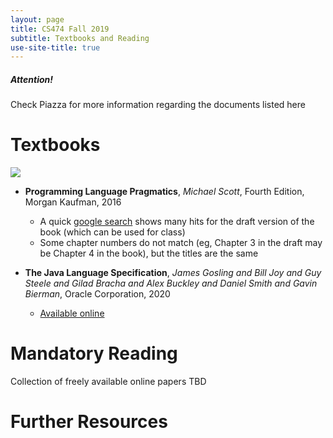 ```yaml
---
layout: page
title: CS474 Fall 2019
subtitle: Textbooks and Reading
use-site-title: true
---
```


  <div class="box-warning">
    <h5 class="card-title">Attention!</h5>
    <p class="card-text">Check Piazza for more information regarding the documents listed here</p>
  </div>

# Textbooks

  <img src="{{ 'assets/img/book-plp.jpg' | relative_url }}" />

* **Programming Language Pragmatics**, *Michael Scott*, Fourth Edition, Morgan Kaufman, 2016
  * A quick [google search](https://www.google.com/search?q=programming+language+pragmatics+pdf) shows many hits for the draft version of the book (which can be used for class)
  * Some chapter numbers do not match (eg, Chapter 3 in the draft may be Chapter 4 in the book), but the titles are the same

* **The Java Language Specification**, *James Gosling and Bill Joy and Guy Steele and Gilad Bracha and Alex Buckley and Daniel Smith and Gavin Bierman*, Oracle Corporation, 2020
  * [Available online](https://docs.oracle.com/javase/specs/jls/se14/html/index.html)

# Mandatory Reading

Collection of freely available online papers TBD

# Further Resources
